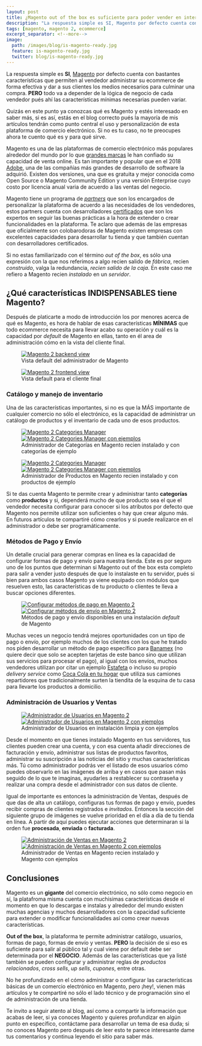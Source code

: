 ```yaml
---
layout: post
title: ¿Magento out of the box es suficiente para poder vender en internet?
description: "La respuesta simple es SI, Magento por defecto cuenta con bastantes características que permiten al vendedor administrar su ecommerce de forma efectiva y dar a sus clientes los medios necesarios para culminar una compra."
tags: [magento, magento 2, ecommerce]
excerpt_separator: <!--more-->
image:
  path: /images/blog/is-magento-ready.jpg
  feature: is-magento-ready.jpg
  twitter: blog/is-magento-ready.jpg
---
```


La respuesta simple es <strong>SI</strong>, [Magento](https://magento.com/) por defecto cuenta con bastantes características que permiten al vendedor administrar su ecommerce de forma efectiva y dar a sus clientes los medios necesarios para culminar una compra. <strong>PERO</strong> todo va a depender de la lógica de negocio de cada vendedor pués ahí las características mínimas necesarias pueden variar.

<!--more-->

Quizás en este punto ya conozcas qué es Magento y estés interesado en saber más, si es así, estás en el blog correcto pués la mayoría de mis artículos tendrán como punto central el uso y personalización de esta plataforma de comercio electrónico. Si no es tu caso, no te preocupes ahora te cuento qué es y para qué sirve.

Magento es una de las plataformas de comercio electrónico más populares alrededor del mundo por lo que [grandes marcas](https://www.mageworx.com/blog/2012/11/top-10-world-brands-on-magento/) le han confiado su capacidad de venta online. Es tan importante y popular que en el 2018 [Adobe](https://www.adobe.com/), una de las compañías más grandes de desarrollo de software la adquirió. Existen dos versiones, una que es gratuita y mejor conocida como Open Source o Magento Community Edition y una versión Enterprise cuyo costo por licencia anual varia de acuerdo a las ventas del negocio.

Magento tiene un programa de <i>[partners](https://magento.com/partners/choose-solution-partner)</i> que son los encargados de personalizar la plataforma de acuerdo a las necesidades de los vendedores, estos partners cuenta con desarrolladores [certificados](https://u.magento.com/certification/directory) que son los expertos en seguir las buenas prácticas a la hora de extender o crear funcionalidades en la plataforma. Te aclaro que además de las empresas que oficialmente son colobarodoras de Magento existen empresas con excelentes capacidades para desarrollar tu tienda y que también cuentan con desarrolladores certificados.

Si no estas familiarizado con el término <i>out of the box</i>, es sólo una expresión con la que nos referimos a algo recien salido de <i>fábrica</i>, recien <i>construido</i>, valga la redundancia, <i>recien salido de la caja</i>. En este caso me refiero a Magento recien <i>instalado</i> en un <i>servidor</i>.

## ¿Qué características INDISPENSABLES tiene Magento?

Después de platicarte a modo de introducción los por menores acerca de qué es Magento, es hora de hablar de esas características <strong>MÍNIMAS</strong> que todo ecommerce necesita para llevar acabo su operación y cuál es la capacidad por <i>default</i> de Magento en ellas, tanto en él area de administración cómo en la vista del cliente final.

<figure>
	<a href="/images/blog/magento-ootb/backend.png">
		<img src="/images/blog/magento-ootb/backend.png" alt="Magento 2 backend view">
	</a>
	<figcaption>Vista default del administrador de Magento</figcaption>
</figure>
<figure>
	<a href="/images/blog/magento-ootb/frontend.png">
		<img src="/images/blog/magento-ootb/frontend.png" alt="Magento 2 frontend view">
	</a>
	<figcaption>Vista default para el cliente final</figcaption>
</figure>

### Catálogo y manejo de inventario

Una de las características importantes, si no es que la MÁS importante de cualquier comercio no sólo el electrónico, es la capacidad de administrar un catálogo de productos y el inventario de cada uno de esos productos.

<figure class="half">
	<a href="/images/blog/magento-ootb/manage-categories.png">
		<img src="/images/blog/magento-ootb/manage-categories.png" alt="Magento 2 Categories Manager">
	</a>
	<a href="/images/blog/magento-ootb/manage-categories-sample.png">
		<img src="/images/blog/magento-ootb/manage-categories-sample.png" alt="Magento 2 Categories Manager con ejemplos">
	</a>
	<figcaption>Administrador de Categorías en Magento recien instalado y con categorías de ejemplo</figcaption>
</figure>

<figure class="half">
	<a href="/images/blog/magento-ootb/manage-products.png">
		<img src="/images/blog/magento-ootb/manage-products.png" alt="Magento 2 Categories Manager">
	</a>
	<a href="/images/blog/magento-ootb/manage-products-sample.png">
		<img src="/images/blog/magento-ootb/manage-products-sample.png" alt="Magento 2 Categories Manager con ejemplos">
	</a>
	<figcaption>Administrador de Productos en Magento recien instalado y con productos de ejemplo</figcaption>
</figure>

Si te das cuenta Magento te permite crear y administrar tanto <strong>categorías</strong> como <strong>productos</strong> y si, dependerá mucho de que producto sea el que el vendedor necesita configurar para conocer si los atributos por defecto que Magento nos permite utilizar son suficientes o hay que crear alguno más. En futuros artículos te compartiré cómo crearlos y si puede realizarce en el administrador o debe ser programáticamente.

### Métodos de Pago y Envío

Un detalle crucial para generar compras en línea es la capacidad de configurar formas de pago y envío para nuestra tienda. Este es por seguro uno de los puntos que determinan si Magento out of the box esta completo para salir a vender justo después de que lo instalaste en tu servidor, pués si bien para ambos casos Magento ya viene equipado con módulos que resuelven esto, las características de tu producto o clientes te lleva a buscar opciones diferentes.

<figure class="half">
	<a href="/images/blog/magento-ootb/payment-methods.png">
		<img src="/images/blog/magento-ootb/payment-methods.png" alt="Configurar métodos de pago en Magento 2">
	</a>
	<a href="/images/blog/magento-ootb/shipping-methods.png">
		<img src="/images/blog/magento-ootb/shipping-methods.png" alt="Configurar métodos de envío en Magento 2">
	</a>
	<figcaption>Métodos de pago y envío disponibles en una instalación <i>default</i> de Magento</figcaption>
</figure>

Muchas veces un negocio tendrá mejores oportunidades con un tipo de pago o envío, por ejemplo muchos de los clientes con los que he tratado nos piden desarrollar un método de pago específico para [Banamex](https://www.banamex.com/) (no quiere decir que solo se acepten tarjetas de este banco sino que utilizan sus servicios para procesar el pago), al igual con los envíos, muchos vendedores utilizan por citar un ejemplo [Estafeta](https://www.estafeta.com/) o incluso su propio <i>delivery service</i> como [Coca Cola en tu hogar](https://www.coca-colaentuhogar.com/) que utiliza sus camiones repartidores que tradicionalmente surten la tiendita de la esquina de tu casa para llevarte los productos a domicilio.

### Administración de Usuarios y Ventas

<figure class="half">
	<a href="/images/blog/magento-ootb/customers.png">
		<img src="/images/blog/magento-ootb/customers.png" alt="Administrador de Usuarios en Magento 2">
	</a>
	<a href="/images/blog/magento-ootb/customers-sample.png">
		<img src="/images/blog/magento-ootb/customers-sample.png" alt="Administrador de Usuarios en Magento 2 con ejemplos">
	</a>
	<figcaption>Administrador de Usuarios en instalación limpia y con ejemplos</figcaption>
</figure>

Desde el momento en que tienes instalado Magento en tus servidores, tus clientes pueden crear una cuenta, y con esa cuenta añadir direcciones de facturación y envío, administrar sus listas de productos favoritos, administrar su suscripción a las noticias del sitio y muchas características más. Tú como administrador podrás ver el listado de esos usuarios cómo puedes observarlo en las imágenes de arriba y en casos que pasan más seguido de lo que te imaginas, ayudarles a restablecer su contraseña y realizar una compra desde el administrador con sus datos de cliente.

Igual de importante es entonces la administración de Ventas, después de que das de alta un catálogo, configuras tus formas de pago y envío, puedes recibir compras de clientes registrados e <i>invitados</i>. Entonces la sección del siguiente grupo de imágenes se vuelve prioridad en el día a día de tu tienda en línea. A partir de aquí puedes ejecutar acciones que determinaran si la orden fue <strong>procesada</strong>, <strong>enviada</strong> o <strong>facturada</strong>.

<figure class="half">
	<a href="/images/blog/magento-ootb/sales.png">
		<img src="/images/blog/magento-ootb/sales.png" alt="Administración de Ventas en Magento 2">
	</a>
	<a href="/images/blog/magento-ootb/sales-sample.png">
		<img src="/images/blog/magento-ootb/sales-sample.png" alt="Administración de Ventas en Magento 2 con ejemplos">
	</a>
	<figcaption>Administrador de Ventas en Magento recien instalado y Magento con ejemplos</figcaption>
</figure>

## Conclusiones

Magento es un <strong>gigante</strong> del comercio electrónico, no sólo como negocio en sí, la platafroma misma cuenta con muchisimas características desde el momento en que lo descargas e instalas y alrededor del mundo existen muchas agencias y muchos desarrolladores con la capacidad suficiente para extender o modificar funcionalidades así como crear nuevas características.

<strong>Out of the box</strong>, la plataforma te permite administrar catálogo, usuarios, formas de pago, formas de envío y ventas. <strong>PERO</strong> la decisión de si eso es suficiente para salir al público tal y cual viene por default debe ser determinada por el <strong>NEGOCIO</strong>. Además de las características que ya listé también se pueden configurar y administrar reglas de <i>productos relacionados</i>, <i>cross sells</i>, <i>up sells</i>, <i>cupones</i>, entre otras.

No he profundizado en el cómo administrar o configurar las características básicas de un comercio electrónico en Magento, pero ¡hey!, vienen más artículos y te compartiré no sólo el lado técnico y de programación sino el de administración de una tienda.

Te invito a seguir atento al blog, así como a compartir la información que acabas de leer, si ya conoces Magento y quieres profundizar en algún punto en específico, contáctame para desarrollar un tema de esa duda; si no conoces Magento pero después de leer esto te parece interesante dame tus comentarios y continua leyendo el sitio para saber más.